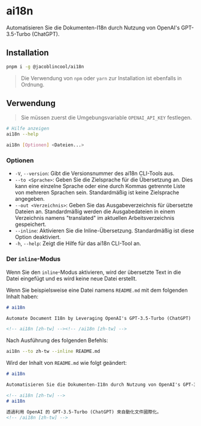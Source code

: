# ai18n

Automatisieren Sie die Dokumenten-I18n durch Nutzung von OpenAI's GPT-3.5-Turbo (ChatGPT).

## Installation

```sh
pnpm i -g @jacoblincool/ai18n
```

> Die Verwendung von `npm` oder `yarn` zur Installation ist ebenfalls in Ordnung.

## Verwendung

> Sie müssen zuerst die Umgebungsvariable `OPENAI_API_KEY` festlegen.

```sh
# Hilfe anzeigen
ai18n --help
```

```sh
ai18n [Optionen] <Dateien...>
```

### Optionen

- `-V`, `--version`: Gibt die Versionsnummer des ai18n CLI-Tools aus.
- `--to <Sprache>`: Geben Sie die Zielsprache für die Übersetzung an. Dies kann eine einzelne Sprache oder eine durch Kommas getrennte Liste von mehreren Sprachen sein. Standardmäßig ist keine Zielsprache angegeben.
- `--out <Verzeichnis>`: Geben Sie das Ausgabeverzeichnis für übersetzte Dateien an. Standardmäßig werden die Ausgabedateien in einem Verzeichnis namens "translated" im aktuellen Arbeitsverzeichnis gespeichert.
- `--inline`: Aktivieren Sie die Inline-Übersetzung. Standardmäßig ist diese Option deaktiviert.
- `-h`, `--help`: Zeigt die Hilfe für das ai18n CLI-Tool an.

### Der `inline`-Modus

Wenn Sie den `inline`-Modus aktivieren, wird der übersetzte Text in die Datei eingefügt und es wird keine neue Datei erstellt.

Wenn Sie beispielsweise eine Datei namens `README.md` mit dem folgenden Inhalt haben:

```md
# ai18n

Automate Document I18n by Leveraging OpenAI's GPT-3.5-Turbo (ChatGPT)

<!-- ai18n [zh-tw] --><!-- /ai18n [zh-tw] -->
```

Nach Ausführung des folgenden Befehls:

```sh
ai18n --to zh-tw --inline README.md
```

Wird der Inhalt von `README.md` wie folgt geändert:

```md
# ai18n

Automatisieren Sie die Dokumenten-I18n durch Nutzung von OpenAI's GPT-3.5-Turbo (ChatGPT).

<!-- ai18n [zh-tw] -->
# ai18n

透過利用 OpenAI 的 GPT-3.5-Turbo (ChatGPT) 來自動化文件國際化。
<!-- /ai18n [zh-tw] -->
```